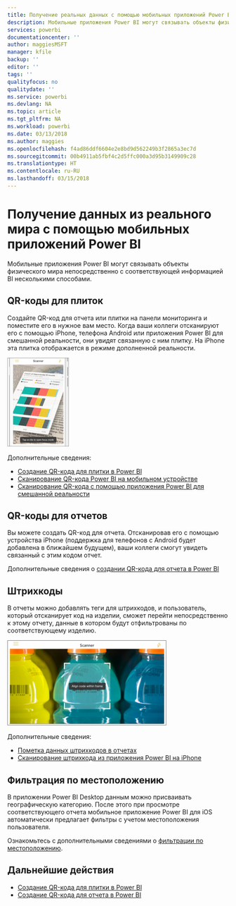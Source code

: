 ```yaml
---
title: Получение реальных данных с помощью мобильных приложений Power BI
description: Мобильные приложения Power BI могут связывать объекты физического мира непосредственно с соответствующей информацией BI без дополнительного поиска.
services: powerbi
documentationcenter: ''
author: maggiesMSFT
manager: kfile
backup: ''
editor: ''
tags: ''
qualityfocus: no
qualitydate: ''
ms.service: powerbi
ms.devlang: NA
ms.topic: article
ms.tgt_pltfrm: NA
ms.workload: powerbi
ms.date: 03/13/2018
ms.author: maggies
ms.openlocfilehash: f4ad86ddf6604e2e8bd9d562249b3f2865a3ec7d
ms.sourcegitcommit: 00b4911ab5fbf4c2d5ffc000a3d95b3149909c28
ms.translationtype: HT
ms.contentlocale: ru-RU
ms.lasthandoff: 03/15/2018
---
```

# <a name="get-data-from-the-real-world-with-the-power-bi-mobile-apps"></a>Получение данных из реального мира с помощью мобильных приложений Power BI
Мобильные приложения Power BI могут связывать объекты физического мира непосредственно с соответствующей информацией BI несколькими способами. 

## <a name="qr-codes-for-tiles"></a>QR-коды для плиток
Создайте QR-код для отчета или плитки на панели мониторинга и поместите его в нужное вам место. Когда ваши коллеги отсканируют его с помощью iPhone, телефона Android или приложения Power BI для смешанной реальности, они увидят связанную с ним плитку. На iPhone эта плитка отображается в режиме дополненной реальности.

![QR-код](media/mobile-apps-data-in-real-world-context/power-bi-ios-qr-ar-scanner-small.png)

Дополнительные сведения:

* [Создание QR-кода для плитки в Power BI](service-create-qr-code-for-tile.md)
* [Сканирование QR-кода Power BI на мобильном устройстве](mobile-apps-qr-code.md)
* [Сканирование QR-кода с помощью приложения Power BI для смешанной реальности](mobile-mixed-reality-app.md#scan-a-report-qr-code-in-holographic-view)

## <a name="qr-codes-for-reports"></a>QR-коды для отчетов
Вы можете создать QR-код для отчета.  Отсканировав его с помощью устройства iPhone (поддержка для телефонов с Android будет добавлена в ближайшем будущем), ваши коллеги смогут увидеть связанный с этим кодом отчет. 

Дополнительные сведения о [создании QR-кода для отчета в Power BI](service-create-qr-code-for-report.md)

## <a name="barcodes"></a>Штрихкоды
В отчеты можно добавлять теги для штрихкодов, и пользователь, который отсканирует код на изделии, сможет перейти непосредственно к этому отчету, данные в котором будут отфильтрованы по соответствующему изделию.

![Штрихкод](media/mobile-apps-data-in-real-world-context/power-bi-barcode-scanner.png)

Дополнительные сведения:

* [Пометка данных штрихкодов в отчетах](desktop-mobile-barcodes.md)
* [Сканирование штрихкода из приложения Power BI на iPhone](mobile-apps-scan-barcode-iphone.md)

## <a name="filter-by-location"></a>Фильтрация по местоположению
В приложении Power BI Desktop данным можно присваивать географическую категорию. После этого при просмотре соответствующего отчета мобильное приложение Power BI для iOS автоматически предлагает фильтры с учетом местоположения пользователя.

Ознакомьтесь с дополнительными сведениями о [фильтрации по местоположению](mobile-apps-geographic-filtering.md).

## <a name="next-steps"></a>Дальнейшие действия
* [Создание QR-кода для плитки в Power BI](service-create-qr-code-for-tile.md)
* [Создание QR-кода для отчета в Power BI](service-create-qr-code-for-report.md)

